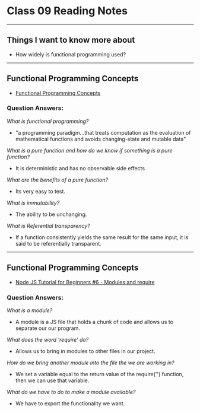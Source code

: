 # Class 09 Reading Notes

---

## Things I want to know more about

- How widely is functional programming used?

--- 

## Functional Programming Concepts

- [Functional Programming Concepts](https://medium.com/the-renaissance-developer/concepts-of-functional-programming-in-javascript-6bc84220d2aa)

### Question Answers: 

*What is functional programming?*
-  "a programming paradigm...that treats computation as the evaluation of mathematical functions and avoids changing-state and mutable data"

*What is a pure function and how do we know if something is a pure function?*
- It is deterministic and has no observable side effects

*What are the benefits of a pure function?*
- Its very easy to test.

*What is immutability?*
- The ability to be unchanging. 


*What is Referential transparency?*
- If a function consistently yields the same result for the same input, it is said to be referentially transparent.

---

## Functional Programming Concepts

- [Node JS Tutorial for Beginners #6 - Modules and require](https://www.youtube.com/watch?v=xHLd36QoS4k)

### Question Answers: 

*What is a module?*
- A module is a JS file that holds a chunk of code and allows us to separate our our program.

*What does the word ‘require’ do?*
- Allows us to bring in modules to other files in our project.

*How do we bring another module into the file the we are working in?*
- We set a variable equal to the return value of the require('<module>') function, then we can use that variable. 

*What do we have to do to make a module available?*
- We have to export the functionality we want.